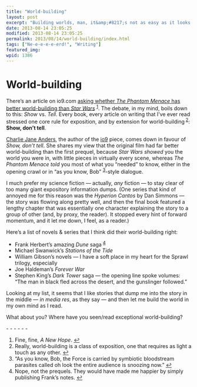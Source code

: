 ```yaml
---
title: "World-building"
layout: post
excerpt: "Building worlds, man, it&amp;#8217;s not as easy as it looks."
date: 2013-08-14 23:05:25
modified: 2013-08-14 23:05:25
permalink: 2013/08/14/world-building/index.html
tags: ["Ne-e-e-e-e-erd!", "Writing"]
featured_img: 
wpid: 1386
---
```


# World-building

There’s an article on io9.com [asking whether *The Phantom Menace* has better world-building than *Star Wars*](http://io9.com/does-the-phantom-menace-have-better-worldbuilding-than-1026016172) <sup id="fnref-1386:1">[1](#fn-1386:1)</sup>. The debate, in my mind, boils down to this: *Show* vs. *Tell*. Every book, every article on writing that I’ve ever read stressed one core rule for exposition, and by extension for world-building<sup id="fnref-1386:2"> [2](#fn-1386:2)</sup>: **Show, don’t tell**.

[Charlie Jane Anders](http://charliejane.kinja.com/), the author of the [io9](http://io9.com) piece, comes down in favour of *Show, don’t tell*. She shares my view that the original film had far better world-building than the first prequel, because *Star Wars* *showed* you the world you were in, with little pieces in virtually every scene, whereas *The Phantom Menace* *told* you most of what you “needed” to know, either in the opening crawl or in “as you know, Bob” <sup id="fnref-1386:3">[3](#fn-1386:3)</sup>-style dialogue.

I much prefer my science fiction — actually, *any* fiction — to stay clear of too many giant expository information dumps. (One series that kind of annoyed me for this reason was the *Hyperion Cantos* by Dan Simmons — the story was flowing along pretty well, and then the final book featured a lengthy chapter that was essentially one character explaining the story to a group of other (and, by proxy, the reader). It stopped every hint of forward momentum, and it let me down, I feel, as a reader.)

Here’s a list of novels &amp; series that I think did their world-building right:

- Frank Herbert’s amazing *Dune* saga<sup id="fnref-1386:4"> [4](#fn-1386:4)</sup>
- Michael Swanwick’s *Stations of the Tide*
- William Gibson’s novels — I have a soft place in my heart for the Sprawl trilogy, especially
- Joe Haldeman’s *Forever War*
- Stephen King’s *Dark Tower* saga — the opening line spoke volumes: “The man in black fled across the desert, and the gunslinger followed.”

Looking at my list, it seems that I like stories that dump me into the story in the middle — *in media res*, as they say — and then let me build the world in my own mind as I read.

What about you? Where have you seen/read exceptional world-building?

<div class="footnotes">- - - - - -

1. Fine, fine, *A New Hope*. [↩](#fnref-1386:1)
2. Really, world-building is a class of exposition, one that requires as light a touch as any other. [↩](#fnref-1386:2)
3. “As you know, Bob, the Force is carried by symbiotic bloodstream parasites called oh look the entire audience is snoozing now.” [↩](#fnref-1386:3)
4. Nope, not the prequels. They would have made me happier by simply publishing Frank’s notes. [↩](#fnref-1386:4)

</div>